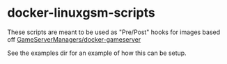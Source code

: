 # docker-linuxgsm-scripts

These scripts are meant to be used as "Pre/Post" hooks for images based off [GameServerManagers/docker-gameserver](https://github.com/GameServerManagers/docker-gameserver)

See the examples dir for an example of how this can be setup.

